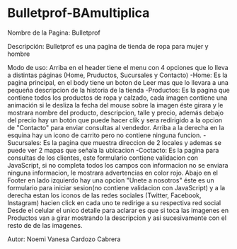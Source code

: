 # Bulletprof-BAmultiplica
Nombre de la Pagina: Bulletprof

Descripción: Bulletprof es una pagina de tienda de ropa para mujer y hombre

Modo de uso: 
Arriba en el header tiene el menu con 4 opciones que lo lleva a distintas páginas (Home, Pruductos, Sucursales y Contacto)
   -Home: Es la pagina principal, en el body tiene un boton de Leer mas que lo llevara a una pequeña descripcion de la historia de la 
    tienda
   -Productos: Es la pagina que contiene todos los productos de ropa y calzado, cada imagen contiene una animación si le desliza 
    la fecha del mouse sobre la imagen éste girara y le mostrara nombre del producto, descripcion, talle y precio, además debajo del 
    precio hay un botón que puede hacer clik y sera redirigido a la opcion de "Contacto" para enviar consultas al vendedor. Arriba a la
    derecha en la esquina hay un icono de carrito pero no contiene ninguna funcion.
   -Sucursales: Es la pagina que muestra direccion de 2 locales y ademas se puede ver 2 mapas que señala la ubicacion
   -Coctacto: Es la pagina para consultas de los clientes, este formulario contiene validacion con JavaScript, si no completa todos
    los campos con informacion no se enviara ninguna informacion, le mostrara advertencias en color rojo.
Abajo en el Footer en lado izquierdo hay una opcion "Unete a nosotros" éste es un formulario para iniciar sesion(no contiene validacion
con JavaScript) y a la derecha estan los iconos de las redes sociales (Twitter, Facebook, Instagram) hacien click en cada uno te redirige 
a su respectiva red social
Desde el celular el unico detalle para aclarar es que si toca las imagenes en Productos van a girar mostrando la descripcion y asi 
sucesivamente con el resto de de las imagenes.

Autor: Noemi Vanesa Cardozo Cabrera
